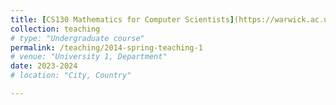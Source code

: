 ```yaml
---
title: [CS130 Mathematics for Computer Scientists](https://warwick.ac.uk/fac/sci/dcs/teaching/modules/cs130/)
collection: teaching
# type: "Undergraduate course"
permalink: /teaching/2014-spring-teaching-1
# venue: "University 1, Department"
date: 2023-2024
# location: "City, Country"

---
```


<!-- This is a description of a teaching experience. You can use markdown like any other post.

Heading 1
======

Heading 2
======

Heading 3
====== -->